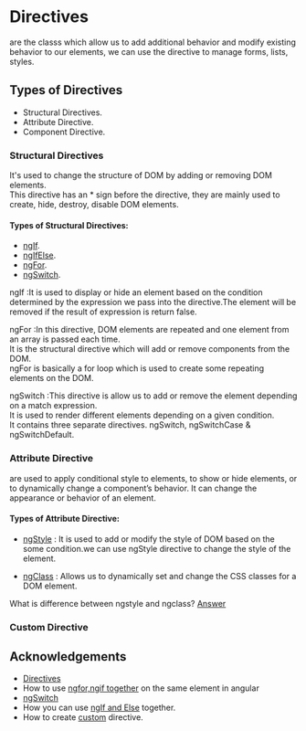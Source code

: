 # Directives

are the classs which allow us to add additional behavior and modify existing behavior to our elements, we can use the directive to manage forms, lists, styles.

## Types of Directives

- Structural Directives.
- Attribute Directive.
- Component Directive.

### Structural Directives

It's used to change the structure of DOM by adding or removing DOM elements.  
This directive has an \* sign before the directive, they are mainly used to create, hide, destroy, disable DOM elements.

#### Types of Structural Directives:

- [ngIf](https://github.com/OubaidaAkilan/Angular-Learning/tree/directive-assignment/directives/src/app/ng-if).
- [ngIfElse](https://github.com/OubaidaAkilan/Angular-Learning/tree/directive-assignment/directives/src/app/ng-if-else).
- [ngFor](https://github.com/OubaidaAkilan/Angular-Learning/tree/directive-assignment/directives/src/app/ng-for).
- [ngSwitch](https://github.com/OubaidaAkilan/Angular-Learning/tree/directive-assignment/directives/src/app/ng-switch).

ngIf :It is used to display or hide an element based on the condition determined by the expression we pass into the directive.The element will be removed if the result of expression is return false.

ngFor :In this directive, DOM elements are repeated and one element from an array is passed each time.  
It is the structural directive which will add or remove components from the DOM.  
ngFor is basically a for loop which is used to create some repeating elements on the DOM.

ngSwitch :This directive is allow us to add or remove the element depending on a match expression.  
It is used to render different elements depending on a given condition.  
It contains three separate directives. ngSwitch, ngSwitchCase & ngSwitchDefault.

### Attribute Directive

are used to apply conditional style to elements, to show or hide elements, or to dynamically change a component’s behavior. It can change the appearance or behavior of an element.

#### Types of Attribute Directive:

- [ngStyle](https://github.com/OubaidaAkilan/Angular-Learning/tree/directive-assignment/directives/src/app/ng-style) : It is used to add or modify the style of DOM based on the some condition.we can use ngStyle directive to change the style of the element.

- [ngClass](https://github.com/OubaidaAkilan/Angular-Learning/tree/directive-assignment/directives/src/app/ng-class) : Allows us to dynamically set and change the CSS classes for a DOM element.

What is difference between ngstyle and ngclass? [Answer](https://stackoverflow.com/questions/26919963/what-is-the-difference-between-ng-class-and-ng-style)

### Custom Directive

## Acknowledgements

- [Directives](https://angular-training-guide.rangle.io/directives)
- How to use [ngfor,ngif together](https://www.angularjswiki.com/angular/how-to-use-ngfor-ngif-together-on-same-element-in-angular/#:~:text=Reasons%20Why%20we%20cannot%20use,first%20*ngIf%20or%20*ngFor%3F) on the same element in angular
- [ngSwitch](https://scanskill.com/frontend/angular/types-of-directives-in-angular/#ngSwitch)
- How you can use [ngIf and Else](https://ultimatecourses.com/blog/angular-ngif-else-then) together.
- How to create [custom](https://codecraft.tv/courses/angular/custom-directives/creating-a-custom-directive/) directive.
